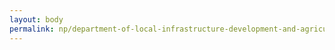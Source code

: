 ```yaml
---
layout: body
permalink: np/department-of-local-infrastructure-development-and-agricultural-roads-dolidar/
---
```


